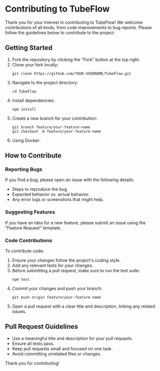 # Contributing to TubeFlow

Thank you for your interest in contributing to TubeFlow! We welcome contributions of all kinds, from code improvements to bug reports. Please follow the guidelines below to contribute to the project.

## Getting Started

1. Fork the repository by clicking the "Fork" button at the top right.
2. Clone your fork locally:
    ```
    git clone https://github.com/YOUR-USERNAME/TubeFlow.git
    ```
3. Navigate to the project directory:
    ```
    cd TubeFlow
    ```
4. Install dependencies:
    ```
    npm install
    ```
5. Create a new branch for your contribution:
    ```
    git branch feature/your-feature-name
    git checkout -b feature/your-feature-name
    ```
6. Using Docker:

## How to Contribute

### Reporting Bugs

If you find a bug, please open an issue with the following details:
- Steps to reproduce the bug.
- Expected behavior vs. actual behavior.
- Any error logs or screenshots that might help.

### Suggesting Features

If you have an idea for a new feature, please submit an issue using the "Feature Request" template.

### Code Contributions

To contribute code:
1. Ensure your changes follow the project's coding style.
2. Add any relevant tests for your changes.
3. Before submitting a pull request, make sure to run the test suite:
    ```
    npm test
    ```
4. Commit your changes and push your branch:
    ```
    git push origin feature/your-feature-name
    ```
5. Open a pull request with a clear title and description, linking any related issues.

## Pull Request Guidelines

- Use a meaningful title and description for your pull requests.
- Ensure all tests pass.
- Keep pull requests small and focused on one task.
- Avoid committing unrelated files or changes.

Thank you for contributing!
